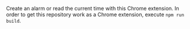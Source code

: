 Create an alarm or read the current time with this Chrome extension.
In order to get this repository work as a Chrome extension, execute `npm run build`.
